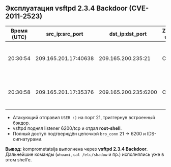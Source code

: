 ## Эксплуатация vsftpd 2.3.4 Backdoor (CVE-2011-2523)

| Время (UTC) | src_ip:src_port | dst_ip:dst_port | Zeek uid | Описание |
|-------------|-----------------|-----------------|----------|----------|
| 20:30:54    | 209.165.201.17:40638 | 209.165.200.235:21  | Cf… | FTP-коннект, Snort: *VSFTPd Backdoor User Login Smiley* |
| 20:30:58    | 209.165.201.17:35376 | 209.165.200.235:6200 | Ci… | Обратный root-shell, подтверждает успешную эксплуатацию |

* Атакующий отправил `USER :)` на порт 21, триггернув встроенный бэкдор.
* vsftpd поднял listener 6200/tcp и отдал **root-shell**.
* Полный доступ подтверждён цепочкой `bro_conn` 21 → 6200 и IDS-сигнатурами.

**Вывод:** komprometatsija выполнена через **vsftpd 2.3.4 Backdoor**.  
Дальнейшие команды (`whoami`, `cat /etc/shadow` и пр.) исполнялись уже в этом shell’e.
